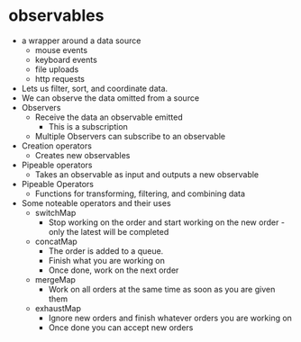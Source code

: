 # observables
- a wrapper around a data source
  - mouse events
  - keyboard events
  - file uploads
  - http requests
- Lets us filter, sort, and coordinate data.
- We can observe the data omitted from a source
- Observers
  - Receive the data an observable emitted
    - This is a subscription
  - Multiple Observers can subscribe to an observable
- Creation operators
  - Creates new observables
- Pipeable operators
  - Takes an observable as input and outputs a new observable
- Pipeable Operators
  - Functions for transforming, filtering, and combining data
- Some noteable operators and their uses
  - switchMap
    - Stop working on the order and start working on the new order - only the latest will be completed
  - concatMap 
    - The order is added to a queue. 
    - Finish what you are working on
    - Once done, work on the next order
  - mergeMap
    - Work on all orders at the same time as soon as you are given them
  - exhaustMap
    - Ignore new orders and finish whatever orders you are working on
    - Once done you can accept new orders
